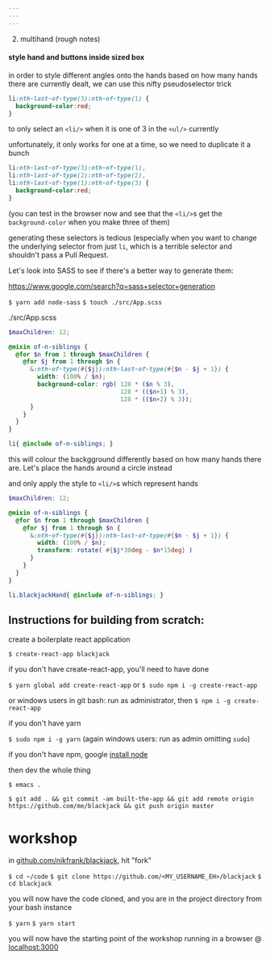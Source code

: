 ```yaml
---
---
---
```



2. multihand (rough notes)

#### style hand and buttons inside sized box

in order to style different angles onto the hands based on how many hands there are currently dealt, we can use this nifty pseudoselector trick 

```css
li:nth-last-of-type(3):nth-of-type(1) {
  background-color:red;
}

```

to only select an `<li/>` when it is one of 3 in the `<ul/>` currently

unfortunately, it only works for one at a time, so we need to duplicate it a bunch

```css
li:nth-last-of-type(3):nth-of-type(1),
li:nth-last-of-type(2):nth-of-type(2),
li:nth-last-of-type(1):nth-of-type(3) {
  background-color:red;
}
```

(you can test in the browser now and see that the `<li/>`s get the `background-color` when you make three of them)

generating these selectors is tedious (especially when you want to change the underlying selector from just `li`, which is a terrible selector and shouldn't pass a Pull Request.

Let's look into SASS to see if there's a better way to generate them:

https://www.google.com/search?q=sass+selector+generation

`$ yarn add node-sass`
`$ touch ./src/App.scss`

./src/App.scss
```scss
$maxChildren: 12;

@mixin of-n-siblings {
  @for $n from 1 through $maxChildren {
    @for $j from 1 through $n {
      &:nth-of-type(#{$j}):nth-last-of-type(#{$n - $j + 1}) {
        width: (100% / $n);
        background-color: rgb( 128 * ($n % 3),
                               128 * (($n+1) % 3),
                               128 * (($n+2) % 3));
      }
    }
  }
}

li{ @include of-n-siblings; }
```

this will colour the backgground differently based on how many hands there are. Let's place the hands around a circle instead

and only apply the style to `<li/>`s which represent hands

```scss
$maxChildren: 12;

@mixin of-n-siblings {
  @for $n from 1 through $maxChildren {
    @for $j from 1 through $n {
      &:nth-of-type(#{$j}):nth-last-of-type(#{$n - $j + 1}) {
        width: (100% / $n);
        transform: rotate( #{$j*30deg - $n*15deg} )
      }
    }
  }
}

li.blackjackHand{ @include of-n-siblings; }
```






####


Instructions for building from scratch:
---

create a boilerplate react application

`$ create-react-app blackjack`

if you don't have create-react-app, you'll need to have done

`$ yarn global add create-react-app` or `$ sudo npm i -g create-react-app`

or windows users in git bash: run as administrator, then `$ npm i -g create-react-app`

if you don't have yarn

`$ sudo npm i -g yarn` (again windows users: run as admin omitting `sudo`)

if you don't have npm, google [install node](https://google.com/?q=install+node)



then dev the whole thing

`$ emacs .`

`$ git add . && git commit -am built-the-app && git add remote origin https://github.com/me/blackjack && git push origin master`





# workshop

in [github.com/nikfrank/blackjack](https://github.com/nikfrank/blackjack), hit "fork"

`$ cd ~/code`
`$ git clone https://github.com/<MY_USERNAME_EH>/blackjack`
`$ cd blackjack`

you will now have the code cloned, and you are in the project directory from your bash instance

`$ yarn`
`$ yarn start`


you will now have the starting point of the workshop running in a browser @ [localhost:3000](http://localhost:3000)


